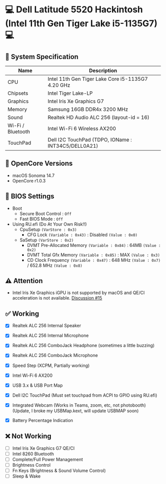# 💻 Dell Latitude 5520 Hackintosh (Intel 11th Gen Tiger Lake i5-1135G7) 💻 

## 🌿 System Specification
| Name | Description |
| - | - |
| CPU | Intel 11th Gen Tiger Lake Core i5-1135G7 4.20 GHz |
| Chipsets | Intel Tiger Lake-LP |
| Graphics | Intel Iris Xe Graphics G7 |
| Memory | Samsung 16GB DDR4x 3200 MHz  |
| Sound | Realtek HD Audio ALC 256 (layout-id = 16) |
| Wi-Fi / Bluetooth | Intel Wi-Fi 6 Wireless AX200 |
| TouchPad | Dell I2C TouchPad (TDPO, IOName : INT34C5/DELL0A21) |

## 🍃 OpenCore Versions
- macOS Sonoma 14.7
- OpenCore r1.0.3

## 🍁 BIOS Settings
- Boot
  - Secure Boot Control : `Off`
  - Fast BIOS Mode : `Off`
- Using RU.efi (Do At Your Own Risk!!)
  - CpuSetup `(VarStore : 0x3)`
    - CFG Lock `(Variable : 0x43)` : Disabled `(Value : 0x0)`
  - SaSetup `(VarStore : 0x2)`
    - DVMT Pre-Allocated Memory `(Variable : 0x84)` : 64MB `(Value : 0x2)`
    - DVMT Total Gfx Memory `(Variable : 0x85)` : MAX `(Value : 0x3)`
    - CD Clock Frequency `(Variable : 0x47)` : 648 MHz `(Value : 0x7)` / 652.8 MHz `(Value : 0x8)`
     

## ⚠️ Attention
- Intel Iris Xe Graphics iGPU is not supported by macOS and QE/CI acceleration is not available. [Discussion #15](https://github.com/lshbluesky/Samsung-NT750XDA-KF59U-Hackintosh/discussions/15)


## ✅ Working
- [X] Realtek ALC 256 Internal Speaker
- [X] Realtek ALC 256 Internal Microphone
- [X] Realtek ALC 256 ComboJack Headphone (sometimes a little buzzing)
- [X] Realtek ALC 256 ComboJack Microphone
- [X] Speed Step (XCPM, Partially working)
- [X] Intel Wi-Fi 6 AX200
- [X] USB 3.x & USB Port Map
- [X] Dell I2C TouchPad (Must set touchpad from ACPI to GPIO using RU.efi)
- [X] Integrated Webcam (Works in Teams, zoom, etc, not photobooth) (Update, I broke my USBMap.kext, will update USBMAP soon)
- [X] Battery Percentage Indication


## ❌ Not Working
- [ ] Intel Iris Xe Graphics G7 QE/CI
- [ ] Intel 8260 Bluetooth
- [ ] Complete/Full Power Management
- [ ] Brightness Control
- [ ] Fn Keys (Brightness & Sound Volume Control)
- [ ] Sleep & Wake
